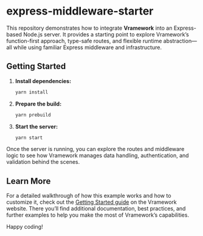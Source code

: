 # express-middleware-starter

This repository demonstrates how to integrate **Vramework** into an Express-based Node.js server. It provides a starting point to explore Vramework’s function-first approach, type-safe routes, and flexible runtime abstraction—all while using familiar Express middleware and infrastructure.

## Getting Started

1. **Install dependencies:**
   ```bash
   yarn install
   ```

2. **Prepare the build:**
   ```bash
   yarn prebuild
   ```

3. **Start the server:**
   ```bash
   yarn start
   ```

Once the server is running, you can explore the routes and middleware logic to see how Vramework manages data handling, authentication, and validation behind the scenes.

## Learn More

For a detailed walkthrough of how this example works and how to customize it, check out the [Getting Started guide](https://vramework.dev/docs/overview/getting-started) on the Vramework website. There you’ll find additional documentation, best practices, and further examples to help you make the most of Vramework’s capabilities.

Happy coding!